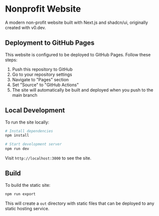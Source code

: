 # Nonprofit Website

A modern non-profit website built with Next.js and shadcn/ui, originally created with v0.dev.

## Deployment to GitHub Pages

This website is configured to be deployed to GitHub Pages. Follow these steps:

1. Push this repository to GitHub
2. Go to your repository settings
3. Navigate to "Pages" section
4. Set "Source" to "GitHub Actions"
5. The site will automatically be built and deployed when you push to the main branch

## Local Development

To run the site locally:

```bash
# Install dependencies
npm install

# Start development server
npm run dev
```

Visit `http://localhost:3000` to see the site.

## Build

To build the static site:

```bash
npm run export
```

This will create a `out` directory with static files that can be deployed to any static hosting service. 
